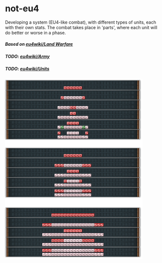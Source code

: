 # not-eu4
Developing a system (EU4-like combat), with different types of units, each with their own stats.
The combat takes place in 'parts', where each unit will do better or worse in a phase.
##### Based on [eu4wiki/Land Warfare](http://www.eu4wiki.com/Land_warfare)
##### TODO: [eu4wiki/Army](http://www.eu4wiki.com/Army)
##### TODO: [eu4wiki/Units](http://www.eu4wiki.com/Land_units)

![i-dont-own-this](https://raw.githubusercontent.com/odinwants/not-eu4/master/img/i-dont-own-this.png)
